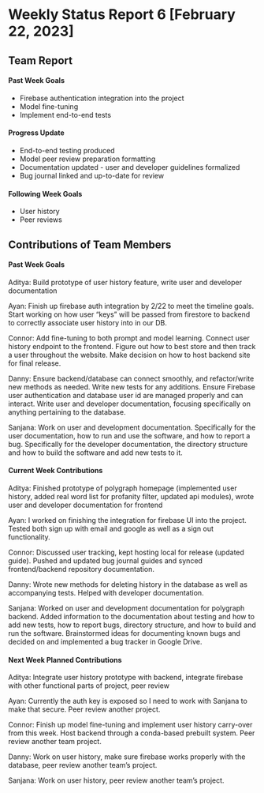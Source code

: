 # Weekly Status Report 6 [February 22, 2023]


## **Team Report**

#### **Past Week Goals**

-   Firebase authentication integration into the project
-   Model fine-tuning
-   Implement end-to-end tests

#### **Progress Update**

-   End-to-end testing produced
-   Model peer review preparation formatting
-   Documentation updated - user and developer guidelines formalized
-   Bug journal linked and up-to-date for review


#### **Following Week Goals**

-   User history 
-   Peer reviews

## **Contributions of Team Members**

#### **Past Week Goals**

Aditya: Build prototype of user history feature, write user and developer documentation

Ayan: Finish up firebase auth integration by 2/22 to meet the timeline goals. Start working on how user “keys” will be passed from firestore to backend to correctly associate user history into in our DB. 

Connor: Add fine-tuning to both prompt and model learning. Connect user history endpoint to the frontend. Figure out how to best store and then track a user throughout the website. Make decision on how to host backend site for final release.

Danny: Ensure backend/database can connect smoothly, and refactor/write new methods as needed. Write new tests for any additions. Ensure Firebase user authentication and database user id are managed properly and can interact. Write user and developer documentation, focusing specifically on anything pertaining to the database.

Sanjana: Work on user and development documentation. Specifically for the user documentation, how to run and use the software, and how to report a bug. Specifically for the developer documentation, the directory structure and how to build the software and add new tests to it. 

#### **Current Week Contributions**

Aditya: Finished prototype of polygraph homepage (implemented user history, added real word list for profanity filter, updated api modules), wrote user and developer documentation for frontend

Ayan: I worked on finishing the integration for firebase UI into the project. Tested both sign up with email and google as well as a sign out functionality. 

Connor: Discussed user tracking, kept hosting local for release (updated guide). Pushed and updated bug journal guides and synced frontend/backend repository documentation.

Danny: Wrote new methods for deleting history in the database as well as accompanying tests. Helped with developer documentation.

Sanjana: Worked on user and development documentation for polygraph backend. Added information to the documentation about testing and how to add new tests, how to report bugs, directory structure, and how to build and run the software. Brainstormed ideas for documenting known bugs and decided on and implemented a bug tracker in Google Drive.  


#### **Next Week Planned Contributions**

Aditya: Integrate user history prototype with backend, integrate firebase with other functional parts of project, peer review

Ayan: Currently the auth key is exposed so I need to work with Sanjana to make that secure. Peer review another project. 

Connor: Finish up model fine-tuning and implement user history carry-over from this week. Host backend through a conda-based prebuilt system. Peer review another team project.

Danny: Work on user history, make sure firebase works properly with the database, peer review another team’s project.

Sanjana: Work on user history, peer review another team’s project. 
